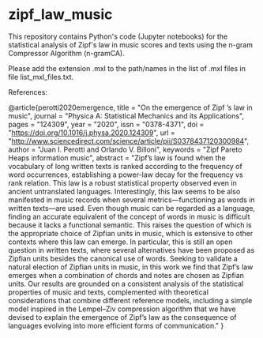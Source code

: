 # zipf_law_music
This repository contains Python's code (Jupyter notebooks) for the statistical analysis of Zipf's law in music scores and texts using the n-gram Compressor Algorithm (n-gramCA).

Please add the extension .mxl to the path/names in the list of .mxl files in file list_mxl_files.txt.

References:

  @article{perotti2020emergence,
  title = "On the emergence of Zipf ’s law in music",
  journal = "Physica A: Statistical Mechanics and its Applications",
  pages = "124309",
  year = "2020",
  issn = "0378-4371",
  doi = "https://doi.org/10.1016/j.physa.2020.124309",
  url = "http://www.sciencedirect.com/science/article/pii/S0378437120300984",
  author = "Juan I. Perotti and Orlando V. Billoni",
  keywords = "Zipf Pareto Heaps information music",
  abstract = "Zipf’s law is found when the vocabulary of long written texts is ranked according to the frequency of word occurrences, establishing a power-law decay for the frequency vs rank relation. This law is a robust statistical property observed even in ancient untranslated languages. Interestingly, this law seems to be also manifested in music records when several metrics—functioning as words in written texts—are used. Even though music can be regarded as a language, finding an accurate equivalent of the concept of words in music is difficult because it lacks a functional semantic. This raises the question of which is the appropriate choice of Zipfian units in music, which is extensive to other contexts where this law can emerge. In particular, this is still an open question in written texts, where several alternatives have been proposed as Zipfian units besides the canonical use of words. Seeking to validate a natural election of Zipfian units in music, in this work we find that Zipf’s law emerges when a combination of chords and notes are chosen as Zipfian units. Our results are grounded on a consistent analysis of the statistical properties of music and texts, complemented with theoretical considerations that combine different reference models, including a simple model inspired in the Lempel–Ziv compression algorithm that we have devised to explain the emergence of Zipf’s law as the consequence of languages evolving into more efficient forms of communication."
  }
